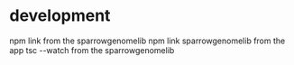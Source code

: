 # development

npm link from the sparrowgenomelib
npm link sparrowgenomelib from the app
tsc --watch from the sparrowgenomelib